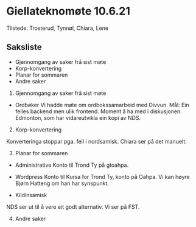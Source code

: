 # Giellateknomøte 10.6.21

Tilstede: Trosterud, Tynnøl, Chiara, Lene

## Saksliste

- Gjennomgang av saker frå sist møte
- Korp-konvertering
- Planar for sommaren
- Andre saker



1. Gjennomgang av saker frå sist møte

- Ordbøker
Vi hadde møte om ordbokssamarbeid med Divvun. Mål: Ein felles backend men ulik frontend. Moment å ha med i diskusjonen: Edmonton, som har vidareutvikla ein kopi av NDS.


2. Korp-konvertering

Konverteringa stoppar pga. feil i nordsamisk. Chiara ser på det manuelt.


3. Planar for sommaren

- Administrative
Konto til Trond Ty på gtoahpa.

- Wordpress
Konto til Kursa for Trond Ty, konto på Oahpa.
Vi kan høyre Bjørn Hatteng om han har synspunkt.

- Kildinsamisk

NDS ser ut til å vere eit godt alternativ. Vi ser på FST.

4. Andre saker





